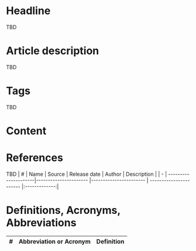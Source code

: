 # Headline
TBD

# Article description
TBD 

# Tags
TBD

# Content


# References
TBD
| # | Name                 | Source                | Release date           |  Author                 | Description   |
| - | ---------------------|---------------------- |----------------------- | ----------------------- |:-------------:|


# Definitions, Acronyms, Abbreviations
| # | Abbreviation or Acronym | Definition     |
| - | ------------------------|:--------------:|
